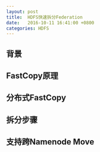 ```yaml
---
layout: post
title:  HDFS快速拆分Federation
date:   2016-10-11 16:41:00 +0800
categories: HDFS
---
```


## 背景

## FastCopy原理

## 分布式FastCopy

## 拆分步骤

## 支持跨Namenode Move